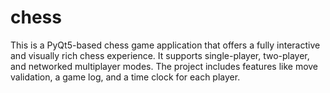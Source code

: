 # chess
This is a PyQt5-based chess game application that offers a fully interactive and visually rich chess experience. It supports single-player, two-player, and networked multiplayer modes. The project includes features like move validation, a game log, and a time clock for each player.

